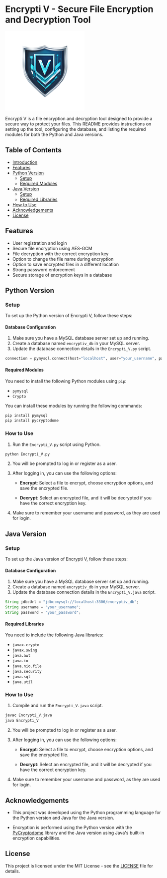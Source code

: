 # Encrypti V - Secure File Encryption and Decryption Tool

![Encrypti V Logo](logo.png)

Encrypti V is a file encryption and decryption tool designed to provide a secure way to protect your files. 
This README provides instructions on setting up the tool, configuring the database, and listing the required modules for both the Python and Java versions.

## Table of Contents

- [Introduction](#encrypti-v---secure-file-encryption-and-decryption-tool)
- [Features](#features)
- [Python Version](#python-version)
  - [Setup](#setup)
  - [Required Modules](#required-modules)
- [Java Version](#java-version)
  - [Setup](#java-setup)
  - [Required Libraries](#required-libraries)
- [How to Use](#how-to-use)
- [Acknowledgements](#acknowledgements)
- [License](#license)

## Features

- User registration and login
- Secure file encryption using AES-GCM
- File decryption with the correct encryption key
- Option to change the file name during encryption
- Option to save encrypted files in a different location
- Strong password enforcement
- Secure storage of encryption keys in a database

## Python Version

### Setup

To set up the Python version of Encrypti V, follow these steps:

#### Database Configuration

1. Make sure you have a MySQL database server set up and running.
2. Create a database named `encryptiv_db` in your MySQL server.
3. Update the database connection details in the `Encrypti_V.py` script.

```python
connection = pymysql.connect(host="localhost", user="your_username", password="your_password", database="encryptiv_db")
```

#### Required Modules

You need to install the following Python modules using `pip`:

- `pymysql`
- `Crypto`

You can install these modules by running the following commands:

```bash
pip install pymysql
pip install pycryptodome
```

### How to Use

1. Run the `Encrypti_V.py` script using Python.

```bash
python Encrypti_V.py
```

2. You will be prompted to log in or register as a user.

3. After logging in, you can use the following options:

   - **Encrypt**: Select a file to encrypt, choose encryption options, and save the encrypted file.

   - **Decrypt**: Select an encrypted file, and it will be decrypted if you have the correct encryption key.

4. Make sure to remember your username and password, as they are used for login.

## Java Version

### Setup

To set up the Java version of Encrypti V, follow these steps:

#### Database Configuration

1. Make sure you have a MySQL database server set up and running.
2. Create a database named `encryptiv_db` in your MySQL server.
3. Update the database connection details in the `Encrypti_V.java` script.

```java
String jdbcUrl = "jdbc:mysql://localhost:3306/encryptiv_db";
String username = "your_username";
String password = "your_password";
```

#### Required Libraries

You need to include the following Java libraries:

- `javax.crypto`
- `javax.swing`
- `java.awt`
- `java.io`
- `java.nio.file`
- `java.security`
- `java.sql`
- `java.util`

### How to Use

1. Compile and run the `Encrypti_V.java` script.

```bash
javac Encrypti_V.java
java Encrypti_V
```

2. You will be prompted to log in or register as a user.

3. After logging in, you can use the following options:

   - **Encrypt**: Select a file to encrypt, choose encryption options, and save the encrypted file.

   - **Decrypt**: Select an encrypted file, and it will be decrypted if you have the correct encryption key.

4. Make sure to remember your username and password, as they are used for login.

## Acknowledgements

- This project was developed using the Python programming language for the Python version and Java for the Java version.

- Encryption is performed using the Python version with the [PyCryptodome](https://pycryptodome.readthedocs.io/en/latest/src/cipher/aes.html) library and the Java version using Java's built-in encryption capabilities.

## License

This project is licensed under the MIT License - see the [LICENSE](LICENSE) file for details.
